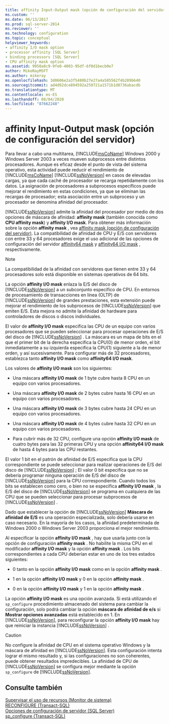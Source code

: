 ```yaml
---
title: affinity Input-Output mask (opción de configuración del servidor) | Microsoft Docs
ms.custom: ''
ms.date: 06/13/2017
ms.prod: sql-server-2014
ms.reviewer: ''
ms.technology: configuration
ms.topic: conceptual
helpviewer_keywords:
- affinity I/O mask option
- processor affinity [SQL Server]
- binding processors [SQL Server]
- CPU affinity mask option
ms.assetid: 9950a8c9-9fe0-4003-95df-6f0d1becb0e7
author: MikeRayMSFT
ms.author: mikeray
ms.openlocfilehash: 3d0606e2a3f5480b27e27a4a585562f4b289b640
ms.sourcegitcommit: ad4d92dce894592a259721a1571b1d8736abacdb
ms.translationtype: MT
ms.contentlocale: es-ES
ms.lasthandoff: 08/04/2020
ms.locfileid: "87662248"
---
```

# <a name="affinity-input-output-mask-server-configuration-option"></a>affinity Input-Output mask (opción de configuración del servidor)
  Para llevar a cabo una multitarea, [!INCLUDE[msCoName](../../includes/msconame-md.md)] Windows 2000 y Windows Server 2003 a veces mueven subprocesos entre distintos procesadores. Aunque es eficaz desde el punto de vista del sistema operativo, esta actividad puede reducir el rendimiento de [!INCLUDE[msCoName](../../includes/msconame-md.md)] [!INCLUDE[ssNoVersion](../../includes/ssnoversion-md.md)] en casos de elevadas cargas, ya que cada caché de procesador se recarga repetidamente con los datos. La asignación de procesadores a subprocesos específicos puede mejorar el rendimiento en estas condiciones, ya que se eliminan las recargas de procesador; esta asociación entre un subproceso y un procesador se denomina afinidad del procesador.  
  
 [!INCLUDE[ssNoVersion](../../includes/ssnoversion-md.md)] admite la afinidad del procesador por medio de dos opciones de máscara de afinidad: **affinity mask** (también conocida como **CPU affinity mask**) y **affinity I/O mask**. Para obtener más información sobre la opción **affinity mask** , vea [affinity mask (opción de configuración del servidor)](affinity-mask-server-configuration-option.md). La compatibilidad de afinidad de CPU y E/S con servidores con entre 33 y 64 procesadores exige el uso adicional de las opciones de configuración del servidor [affinity64 mask](affinity64-mask-server-configuration-option.md) y [affinity64 I/O mask](affinity64-input-output-mask-server-configuration-option.md) , respectivamente.  
  
> [!NOTE]  
>  La compatibilidad de la afinidad con servidores que tienen entre 33 y 64 procesadores solo está disponible en sistemas operativos de 64 bits.  
  
 La opción **affinity I/O mask** enlaza la E/S del disco de [!INCLUDE[ssNoVersion](../../includes/ssnoversion-md.md)] a un subconjunto específico de CPU. En entornos de procesamiento de transacciones en línea (OLTP) de [!INCLUDE[ssNoVersion](../../includes/ssnoversion-md.md)] de grandes prestaciones, esta extensión puede mejorar el rendimiento de los subprocesos de [!INCLUDE[ssNoVersion](../../includes/ssnoversion-md.md)] que emiten E/S. Esta mejora no admite la afinidad de hardware para controladores de discos o discos individuales.  
  
 El valor de **affinity I/O mask** especifica las CPU de un equipo con varios procesadores que se pueden seleccionar para procesar operaciones de E/S del disco de [!INCLUDE[ssNoVersion](../../includes/ssnoversion-md.md)] . La máscara es un mapa de bits en el que el primer bit de la derecha especifica la CPU(0) de menor orden, el bit inmediatamente a su izquierda especifica la CPU(1) siguiente a la de menor orden, y así sucesivamente. Para configurar más de 32 procesadores, establezca tanto **affinity I/O mask** como **affinity64 I/O mask**.  
  
 Los valores de **affinity I/O mask** son los siguientes:  
  
-   Una máscara **affinity I/O mask** de 1 byte cubre hasta 8 CPU en un equipo con varios procesadores.  
  
-   Una máscara **affinity I/O mask** de 2 bytes cubre hasta 16 CPU en un equipo con varios procesadores.  
  
-   Una máscara **affinity I/O mask** de 3 bytes cubre hasta 24 CPU en un equipo con varios procesadores.  
  
-   Una máscara **affinity I/O mask** de 4 bytes cubre hasta 32 CPU en un equipo con varios procesadores.  
  
-   Para cubrir más de 32 CPU, configure una opción **affinity I/O mask** de cuatro bytes para las 32 primeras CPU y una opción **affinity64 I/O mask** de hasta 4 bytes para las CPU restantes.  
  
 El valor 1 bit en el patrón de afinidad de E/S especifica que la CPU correspondiente se puede seleccionar para realizar operaciones de E/S del disco de [!INCLUDE[ssNoVersion](../../includes/ssnoversion-md.md)] ; El valor 0 bit especifica que no se debería programar ninguna operación de E/S del disco de [!INCLUDE[ssNoVersion](../../includes/ssnoversion-md.md)] para la CPU correspondiente. Cuando todos los bits se establecen como cero, o bien no se especifica **affinity I/O mask** , la E/S del disco de [!INCLUDE[ssNoVersion](../../includes/ssnoversion-md.md)] se programa en cualquiera de las CPU que se pueden seleccionar para procesar subprocesos de [!INCLUDE[ssNoVersion](../../includes/ssnoversion-md.md)] .  
  
 Dado que establecer la opción de [!INCLUDE[ssNoVersion](../../includes/ssnoversion-md.md)] **Máscara de afinidad de E/S** es una operación especializada, solo debería usarse en caso necesario. En la mayoría de los casos, la afinidad predeterminada de Windows 2000 o Windows Server 2003 proporciona el mejor rendimiento.  
  
 Al especificar la opción **affinity I/O mask** , hay que usarla junto con la opción de configuración **affinity mask** . No habilite la misma CPU en el modificador **affinity I/O mask** y la opción **affinity mask** . Los bits correspondientes a cada CPU deberían estar en uno de los tres estados siguientes:  
  
-   0 tanto en la opción **affinity I/O mask** como en la opción **affinity mask** .  
  
-   1 en la opción **affinity I/O mask** y 0 en la opción **affinity mask** .  
  
-   0 en la opción **affinity I/O mask** y 1 en la opción **affinity mask** .  
  
 La opción **affinity I/O mask** es una opción avanzada. Si está utilizando el `sp_configure` procedimiento almacenado del sistema para cambiar la configuración, solo podrá cambiar la opción **máscara de afinidad de e/s** si **Mostrar opciones avanzadas** está establecido en 1. En [!INCLUDE[ssNoVersion](../../includes/ssnoversion-md.md)], para reconfigurar la opción **affinity I/O mask** hay que reiniciar la instancia [!INCLUDE[ssNoVersion](../../includes/ssnoversion-md.md)] .  
  
> [!CAUTION]  
>  No configure la afinidad de CPU en el sistema operativo Windows y la máscara de afinidad en [!INCLUDE[ssNoVersion](../../includes/ssnoversion-md.md)]. Esta configuración intenta lograr el mismo resultado y, si las configuraciones no son coherentes, puede obtener resultados impredecibles. La afinidad de CPU de [!INCLUDE[ssNoVersion](../../includes/ssnoversion-md.md)] se configura mejor mediante la opción `sp_configure` de [!INCLUDE[ssNoVersion](../../includes/ssnoversion-md.md)].  
  
## <a name="see-also"></a>Consulte también  
 [Supervisar el uso de recursos &#40;Monitor de sistema&#41;](../../relational-databases/performance-monitor/monitor-resource-usage-system-monitor.md)   
 [RECONFIGURE &#40;Transact-SQL&#41;](/sql/t-sql/language-elements/reconfigure-transact-sql)   
 [Opciones de configuración de servidor &#40;SQL Server&#41;](server-configuration-options-sql-server.md)   
 [sp_configure &#40;Transact-SQL&#41;](/sql/relational-databases/system-stored-procedures/sp-configure-transact-sql)  
  
  
